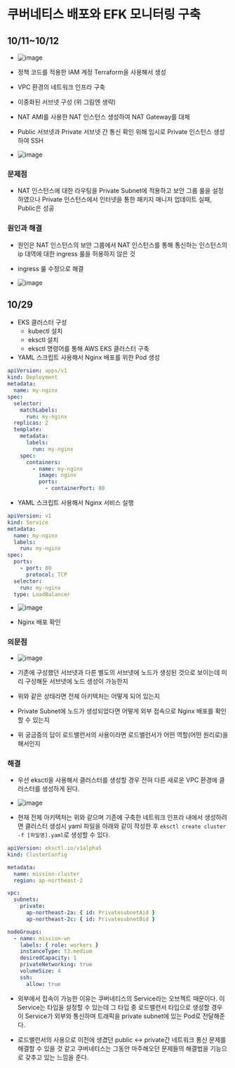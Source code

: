# 쿠버네티스 배포와 EFK 모니터링 구축

## 10/11~10/12

- ![image](./img/week1.PNG)

- 정책 코드를 적용한 IAM 계정 Terraform을 사용해서 생성
- VPC 환경의 네트워크 인프라 구축
- 이중화된 서브넷 구성 (위 그림엔 생략)
- NAT AMI를 사용한 NAT 인스턴스 생성하여 NAT Gateway를 대체
- Public 서브넷과 Private 서브넷 간 통신 확인 위해 임시로 Private 인스턴스 생성하여 SSH
- ![image](./img/privatessh.PNG)

### 문제점

- NAT 인스턴스에 대한 라우팅을 Private Subnet에 적용하고 보안 그룹 룰을 설정하였으나 Private 인스턴스에서 인터넷을 통한 패키지 매니저 업데이트 실패, Public은 성공

### 원인과 해결

- 원인은 NAT 인스턴스의 보안 그룹에서 NAT 인스턴스를 통해 통신하는 인스턴스의 ip 대역에 대한 ingress 룰을 허용하지 않은 것

- ingress 룰 수정으로 해결

- ![image](./img/natworks.PNG)

## 10/29

- EKS 클러스터 구성
  - kubectl 설치
  - eksctl 설치
  - eksctl 명령어를 통해 AWS EKS 클러스터 구축
- YAML 스크립트 사용해서 Nginx 배포를 위한 Pod 생성

```yaml
apiVersion: apps/v1
kind: Deployment
metadata:
  name: my-nginx
spec:
  selector:
    matchLabels:
      run: my-nginx
  replicas: 2
  template:
    metadata:
      labels:
        run: my-nginx
    spec:
      containers:
        - name: my-nginx
          image: nginx
          ports:
            - containerPort: 80
```

- YAML 스크립트 사용해서 Nginx 서비스 실행

```yaml
apiVersion: v1
kind: Service
metadata:
  name: my-nginx
  labels:
    run: my-nginx
spec:
  ports:
    - port: 80
      protocol: TCP
  selector:
    run: my-nginx
  type: LoadBalancer
```

- ![image](./img/deploynginx.PNG)

- Nginx 배포 확인

### 의문점

- ![image](./img/getservice.PNG)

- 기존에 구성했던 서브넷과 다른 별도의 서브넷에 노드가 생성된 것으로 보이는데 미리 구성해둔 서브넷에 노드 생성이 가능한지

- 위와 같은 상태라면 전체 아키텍처는 어떻게 되어 있는지

- Private Subnet에 노드가 생성되었다면 어떻게 외부 접속으로 Nginx 배포를 확인할 수 있는지

- 위 궁금증의 답이 로드밸런서의 사용이라면 로드밸런서가 어떤 역할(어떤 원리로)을 해서인지

### 해결

- 우선 eksctl을 사용해서 클러스터를 생성할 경우 전혀 다른 새로운 VPC 환경에 클러스터를 생성하게 된다.

- ![image](./img/createeksctl.PNG)

- 현재 전체 아키텍처는 위와 같으며 기존에 구축한 네트워크 인프라 내에서 생성하려면 클러스터 생성시 yaml 파일을 아래와 같이 작성한 후 `eksctl create cluster -f [파일명].yaml`로 생성할 수 있다.

```yaml
apiVersion: eksctl.io/v1alpha5
kind: ClusterConfig

metadata:
  name: mission-cluster
  region: ap-northeast-2

vpc:
  subnets:
    private:
      ap-northeast-2a: { id: PrivatesubnetAid }
      ap-northeast-2c: { id: PrivatesubnetBid }

nodeGroups:
  - name: mission-wn
    labels: { role: workers }
    instanceType: t3.medium
    desiredCapacity: 1
    privateNetworking: true
    volumeSize: 4
    ssh:
      allow: true
```

- 외부에서 접속이 가능한 이유는 쿠버네티스의 Service라는 오브젝트 때문이다. 이 Service는 타입을 설정할 수 있는데 그 타입 중 로드밸런서 타입으로 생성할 경우 이 Service가 외부와 통신하며 트래픽을 private subnet에 있는 Pod로 전달해준다.

- 로드밸런서의 사용으로 이전에 생겼던 public <-> private간 네트워크 통신 문제를 해결할 수 있을 것 같고 쿠버네티스는 그동안 마주해오던 문제들의 해결법을 기능으로 갖추고 있는 느낌을 준다.
